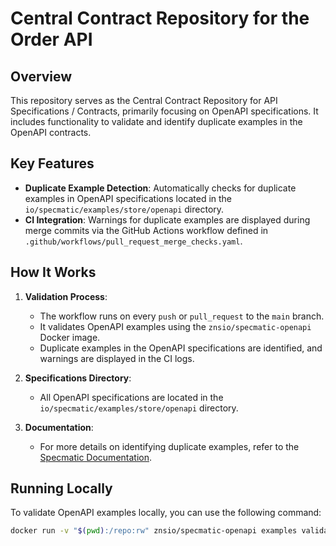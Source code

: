 # Central Contract Repository for the Order API

## Overview

This repository serves as the Central Contract Repository for API Specifications / Contracts, primarily focusing on OpenAPI specifications. It includes functionality to validate and identify duplicate examples in the OpenAPI contracts.

## Key Features

- **Duplicate Example Detection**: Automatically checks for duplicate examples in OpenAPI specifications located in the `io/specmatic/examples/store/openapi` directory.
- **CI Integration**: Warnings for duplicate examples are displayed during merge commits via the GitHub Actions workflow defined in `.github/workflows/pull_request_merge_checks.yaml`.

## How It Works

1. **Validation Process**:
    - The workflow runs on every `push` or `pull_request` to the `main` branch.
    - It validates OpenAPI examples using the `znsio/specmatic-openapi` Docker image.
    - Duplicate examples in the OpenAPI specifications are identified, and warnings are displayed in the CI logs.

2. **Specifications Directory**:
    - All OpenAPI specifications are located in the `io/specmatic/examples/store/openapi` directory.

3. **Documentation**:
    - For more details on identifying duplicate examples, refer to the [Specmatic Documentation](https://docs.specmatic.io/documentation/external_examples.html#identifying-duplicate-examples).

## Running Locally

To validate OpenAPI examples locally, you can use the following command:

```bash
docker run -v "$(pwd):/repo:rw" znsio/specmatic-openapi examples validate --specs-dir=/repo/io/specmatic/examples/store/openapi